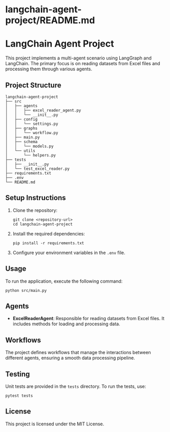 # langchain-agent-project/README.md

# LangChain Agent Project

This project implements a multi-agent scenario using LangGraph and LangChain. The primary focus is on reading datasets from Excel files and processing them through various agents.

## Project Structure

```
langchain-agent-project
├── src
│   ├── agents
│   │   ├── excel_reader_agent.py
│   │   └── __init__.py
│   ├── config
│   │   └── settings.py
│   ├── graphs
│   │   └── workflow.py
│   ├── main.py
│   ├── schema
│   │   └── models.py
│   └── utils
│       └── helpers.py
├── tests
│   ├── __init__.py
│   └── test_excel_reader.py
├── requirements.txt
├── .env
└── README.md
```

## Setup Instructions

1. Clone the repository:
   ```
   git clone <repository-url>
   cd langchain-agent-project
   ```

2. Install the required dependencies:
   ```
   pip install -r requirements.txt
   ```

3. Configure your environment variables in the `.env` file.

## Usage

To run the application, execute the following command:
```
python src/main.py
```

## Agents

- **ExcelReaderAgent**: Responsible for reading datasets from Excel files. It includes methods for loading and processing data.

## Workflows

The project defines workflows that manage the interactions between different agents, ensuring a smooth data processing pipeline.

## Testing

Unit tests are provided in the `tests` directory. To run the tests, use:
```
pytest tests
```

## License

This project is licensed under the MIT License.